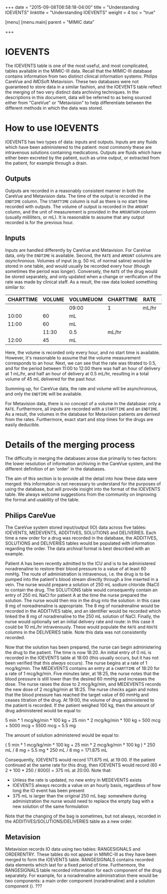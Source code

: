 +++
date = "2015-09-08T06:58:18-04:00"
title = "Understanding IOEVENTS"
linktitle = "Understanding IOEVENTS"
weight = 4
toc = "true"

[menu]
  [menu.main]
    parent = "MIMIC data"

+++

# IOEVENTS

The IOEVENTS table is one of the most useful, and most complicated, tables available in the MIMIC-III data. Recall that the MIMIC-III database contains information from two distinct clinical information systems: Philips CareVue and iMDSoft Metavision. These two databases were not guaranteed to store data in a similar fashion, and the IOEVENTS table reflect the merging of two very distinct data archiving techniques. In the descriptions in this document, data will be referred to as being sourced either from "CareVue" or "Metavision" to help differentiate between the different methods in which the data was stored.

# How to use IOEVENTS

IOEVENTS has two types of data: inputs and outputs. Inputs are any fluids which have been administered to the patient: most commonly these are intravenous solutions containing medications. Outputs are fluids which have either been excreted by the patient, such as urine output, or extracted from the patient, for example through a drain.

## Outputs

Outputs are recorded in a reasonably consistent manner in both the CareVue and Metavision data. The time of the output is recorded in the `ENDTIME` column. The `STARTTIME` column is null as there is no start time recorded with outputs. The volume of output is recorded in the `AMOUNT` column, and the unit of measurement is provided in the `AMOUNTUOM` column (usually milliliters, or mL).
It is reasonable to assume that any output recorded is for the previous hour.

## Inputs

Inputs are handled differently by CareVue and Metavision. For CareVue data, only the `ENDTIME` is available. Second, the `RATE` and `AMOUNT` columns are *asynchronous*. Volumes of input (e.g. 50 mL of normal saline) would be stored in one table, and would usually be recorded every hour (though sometimes the period was longer). Conversely, the `RATE` of the drug would be stored separately, and only updated when a change or verification of the rate was made by clinical staff. As a result, the raw data looked something similar to:

CHARTTIME | VOLUME | VOLUMEUOM | CHARTTIME | RATE | RATEUOM
---- | ---- | ---- | ---- | ---- | ----
 | | | 09:00 | 1 | mL/hr
10:00 | 60 | mL | | |
11:00 | 60  | mL | | |
 | | 11:30 | 0.5 | mL/hr |
12:00 | 45 | mL | | |

Here, the volume is recorded only every hour, and no start time is available. However, it's reasonable to assume that the volume measurement corresponds to an hour. Next, we can see that the rate was titrated to 0.5, and for the period between 11:00 to 12:00 there was half an hour of delivery at 1 mL/hr, and half an hour of delivery at 0.5 mL/hr, resulting in a total volume of 45 mL delivered for the past hour.

Summing up, for CareVue data, the rate and volume will be asynchronous, and only the `ENDTIME` will be available.

For Metavision data, there is no concept of a volume in the database: only a `RATE`. Furthermore, all inputs are recorded with a `STARTTIME` and an `ENDTIME`. As a result, the volumes in the database for Metavision patients are *derived* from the rates. Furthermore, exact start and stop times for the drugs are easily deducible.

<!--
TODO: ORDERID description, ORIGINALAMOUNT, etc.
-->

# Details of the merging process

The difficulty in merging the databases arose due primarily to two factors: the lower resolution of information archiving in the CareVue system, and the different definition of an 'order' in the databases.

The aim of this section is to provide all the detail into how these data were merged: this information is not necessary to understand for the purposes of using the database, but will provide insight into the format of the IOEVENTS table. We always welcome suggestions from the community on improving the format and usability of the table.

## Philips CareVue

The CareVue system stored input/output (IO) data across five tables: IOEVENTS, MEDEVENTS, ADDITIVES, SOLUTIONS and DELIVERIES. Each time a new order for a drug was recorded in the database, the ADDITIVES, SOLUTIONS and DELIVERIES tables would be populated with information regarding the order. The data archival format is best described with an example.

Patient A has been recently admitted to the ICU and is to be administered noradrenaline to restore their blood pressure to a value of at least 60 mmHg. The route of administration is intravenous, i.e. the drug is to be pumped into the patient's blood stream directly through a line inserted in a vein. The nurse would prepare a solution of 250 mL sodium chloride (NaCl) to contain the drug. The SOLUTIONS table would consequently contain an entry of 250 mL NaCl for patient A at the time the nurse prepared the solution. The nurse would then mix in the drug into the solution: in this case 8 mg of noreadrenaline is appropriate. The 8 mg of noradrenaline would be recorded in the ADDITIVES table, and an identifier would be recorded which linked the 8 mg of noradrenaline to the 250 mL solution of NaCl. Finally, the nurse would optionally set an initial delivery rate and route: in this case it could be 10 mL/hr intravenously. These would populate the `RATE` and `ROUTE` columns in the DELIVERIES table. Note this data was not consistently recorded.

Now that the solution has been prepared, the nurse can begin administering the drug to the patient. The time is now 18:20. An initial entry of 0 mL is recorded in the IOEVENTS table at 18:00 (this usually occurs, but it has not been verified that this *always* occurs). The nurse begins at a rate of 1 mcg/kg/min. The MEDEVENTS contains an entry at a `CHARTTIME` of 18:20 for a rate of 1 mcg/kg/min. Five minutes later, at 18:25, the nurse notes that the blood pressure is still lower than the desired 60 mmHg and increases the dose. The nurse raises the dose to 2 mcg/kg/min, and MEDEVENTS records the new dose of 2 mcg/kg/min at 18:25. The nurse checks again and notes that the blood pressure has reached the target value of 60 mmHg and ceases titration of the drug. At 19:00, the volume of drug administered to the patient is recorded. If the patient weighed 100 kg, then the amount of drug administered would be equal to:

5 min * 1 mcg/kg/min * 100 kg + 25 min * 2 mcg/kg/min * 100 kg
= 500 mcg + 5000 mcg
= 5500 mcg = 5.5 mg

The amount of solution administered would be equal to:

( 5 min * 1 mcg/kg/min * 100 kg + 25 min * 2 mcg/kg/min * 100 kg ) * 250 mL / 8 mg
= 5.5 mg * 250 mL / 8 mg
= 171.875 mL

Consequently, IOEVENTS would record 171.875 mL at 19:00. If the patient continued at the same rate for this drug, then IOEVENTS would record (60 * 2 * 100 * 250 / 8000) = 375 mL at 20:00. Note that:

 - Unless the rate is updated, no new entry in MEDEVENTS exists
 - IOEVENTS always records a value on an hourly basis, regardless of how long the IO event has been present
 - 375 mL is larger than the original 250 mL bag: somewhere during administration the nurse would need to replace the empty bag with a new solution of the same formulation

Note that the changing of the bag is sometimes, but not always, recorded in the ADDITIVES/SOLUTIONS/DELIVERIES table as a new order.

## Metavision

Metavision records IO data using two tables: RANGESIGNALS and ORDERENTRY. These tables do not appear in MIMIC-III as they have been merged to form the IOEVENTS table. RANGESIGNALS contains recorded data elements which last for a fixed period of time. Furthermore, the RANGESIGNALS table recorded information for each component of the drug separately. For example, for a noradrenaline administration there would be two components: a main order component (noradrenaline) and a solution component (). ???
